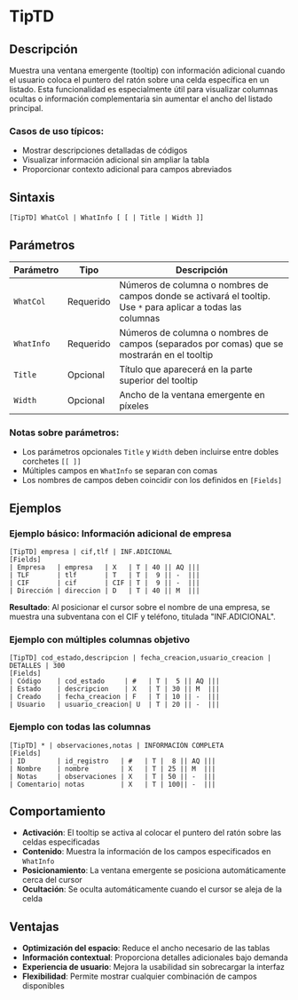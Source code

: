 # TipTD

## Descripción

Muestra una ventana emergente (tooltip) con información adicional cuando el usuario coloca el puntero del ratón sobre una celda específica en un listado. Esta funcionalidad es especialmente útil para visualizar columnas ocultas o información complementaria sin aumentar el ancho del listado principal.

### Casos de uso típicos:
- Mostrar descripciones detalladas de códigos
- Visualizar información adicional sin ampliar la tabla
- Proporcionar contexto adicional para campos abreviados

## Sintaxis

```
[TipTD] WhatCol | WhatInfo [ [ | Title | Width ]]
```

## Parámetros

| Parámetro | Tipo | Descripción |
|-----------|------|-------------|
| `WhatCol` | Requerido | Números de columna o nombres de campos donde se activará el tooltip. Use `*` para aplicar a todas las columnas |
| `WhatInfo` | Requerido | Números de columna o nombres de campos (separados por comas) que se mostrarán en el tooltip |
| `Title` | Opcional | Título que aparecerá en la parte superior del tooltip |
| `Width` | Opcional | Ancho de la ventana emergente en píxeles |

### Notas sobre parámetros:
- Los parámetros opcionales `Title` y `Width` deben incluirse entre dobles corchetes `[[ ]]`
- Múltiples campos en `WhatInfo` se separan con comas
- Los nombres de campos deben coincidir con los definidos en `[Fields]`

## Ejemplos

### Ejemplo básico: Información adicional de empresa

```
[TipTD] empresa | cif,tlf | INF.ADICIONAL
[Fields]   
| Empresa   | empresa   | X   | T | 40 || AQ |||   
| TLF       | tlf       | T   | T |  9 || -  |||   
| CIF       | cif       | CIF | T |  9 || -  |||   
| Dirección | direccion | D   | T | 40 || M  |||   
```

**Resultado**: Al posicionar el cursor sobre el nombre de una empresa, se muestra una subventana con el CIF y teléfono, titulada "INF.ADICIONAL".

### Ejemplo con múltiples columnas objetivo

```
[TipTD] cod_estado,descripcion | fecha_creacion,usuario_creacion | DETALLES | 300
[Fields]   
| Código    | cod_estado     | #   | T |  5 || AQ |||   
| Estado    | descripcion    | X   | T | 30 || M  |||   
| Creado    | fecha_creacion | F   | T | 10 || -  |||   
| Usuario   | usuario_creacion| U  | T | 20 || -  |||   
```

### Ejemplo con todas las columnas

```
[TipTD] * | observaciones,notas | INFORMACIÓN COMPLETA
[Fields]   
| ID        | id_registro   | #   | T |  8 || AQ |||   
| Nombre    | nombre        | X   | T | 25 || M  |||   
| Notas     | observaciones | X   | T | 50 || -  |||   
| Comentario| notas         | X   | T | 100|| -  |||   
```

## Comportamiento

- **Activación**: El tooltip se activa al colocar el puntero del ratón sobre las celdas especificadas
- **Contenido**: Muestra la información de los campos especificados en `WhatInfo`
- **Posicionamiento**: La ventana emergente se posiciona automáticamente cerca del cursor
- **Ocultación**: Se oculta automáticamente cuando el cursor se aleja de la celda

## Ventajas

- **Optimización del espacio**: Reduce el ancho necesario de las tablas
- **Información contextual**: Proporciona detalles adicionales bajo demanda
- **Experiencia de usuario**: Mejora la usabilidad sin sobrecargar la interfaz
- **Flexibilidad**: Permite mostrar cualquier combinación de campos disponibles
